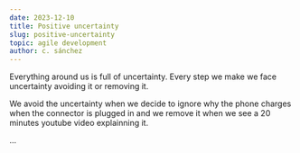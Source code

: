 ```yaml
---
date: 2023-12-10
title: Positive uncertainty
slug: positive-uncertainty
topic: agile development
author: c. sánchez
---
```


Everything around us is full of uncertainty. Every step we make we face uncertainty avoiding it or removing it. 

We avoid the uncertainty when we decide to ignore why the phone charges when the connector is plugged in and we remove it when we see a 20 minutes youtube video explainning it. 

...